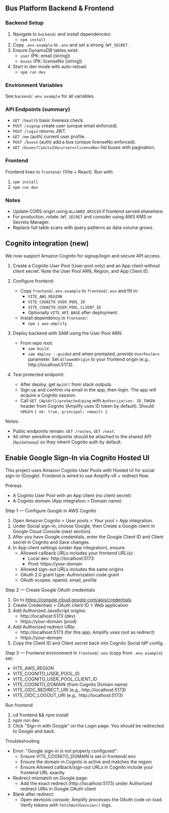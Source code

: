 ## Bus Platform Backend & Frontend

### Backend Setup

1. Navigate to `backend/` and install dependencies:
	- `npm install`
2. Copy `.env.example` to `.env` and set a strong `JWT_SECRET`.
3. Ensure DynamoDB tables exist:
	- `user` (PK: email [string])
	- `buses` (PK: licenseNo [string])
4. Start in dev mode with auto-reload:
	- `npm run dev`

### Environment Variables
See `backend/.env.example` for all variables.

### API Endpoints (summary)
- `GET /health` basic liveness check.
- `POST /signup` create user (unique email enforced).
- `POST /login` returns JWT.
- `GET /me` (auth) current user profile.
- `POST /buses` (auth) add a bus (unique licenseNo enforced).
- `GET /buses?limit=25&cursor=<licenseNo>` list buses with pagination.

### Frontend
Frontend lives in `frontend/` (Vite + React). Run with:
1. `npm install`
2. `npm run dev`

### Notes
- Update CORS origin using `ALLOWED_ORIGIN` if frontend served elsewhere.
- For production, rotate `JWT_SECRET` and consider using AWS KMS or Secrets Manager.
- Replace full table scans with query patterns as data volume grows.

## Cognito integration (new)

We now support Amazon Cognito for signup/login and secure API access.

1) Create a Cognito User Pool (User pool only) and an App client without client secret. Note the User Pool ARN, Region, and App Client ID.

2) Configure frontend:
	 - Copy `frontend/.env.example` to `frontend/.env` and fill in:
		 - `VITE_AWS_REGION`
		 - `VITE_COGNITO_USER_POOL_ID`
		 - `VITE_COGNITO_USER_POOL_CLIENT_ID`
		 - Optionally `VITE_API_BASE` after deployment.
	 - Install dependency in `frontend/`:
		 - `npm i aws-amplify`

3) Deploy backend with SAM using the User Pool ARN:
	 - From repo root:
		 - `sam build`
		 - `sam deploy --guided` and when prompted, provide `UserPoolArn` parameter. Set `AllowedOrigin` to your frontend origin (e.g., http://localhost:5173).

4) Test protected endpoint:
	 - After deploy, get `ApiUrl` from stack outputs.
	 - Sign up and confirm via email in the app, then login. The app will acquire a Cognito session.
	 - Call `GET {ApiUrl}/protected/ping` with `Authorization: ID_TOKEN` header from Cognito (Amplify uses ID token by default). Should return `{ ok: true, principal: <email> }`.

Notes:
- Public endpoints remain: `GET /routes`, `GET /next`.
- All other sensitive endpoints should be attached to the shared API (`ApiGateway`) so they inherit Cognito auth by default.

## Enable Google Sign-In via Cognito Hosted UI

This project uses Amazon Cognito User Pools with Hosted UI for social sign-in (Google). Frontend is wired to use Amplify v6 + redirect flow.

Prereqs
- A Cognito User Pool with an App client (no client secret)
- A Cognito domain (App integration > Domain name)

Step 1 — Configure Google in AWS Cognito
1) Open Amazon Cognito > User pools > Your pool > App integration.
2) Under Social sign-in, choose Google, then Create a Google client in Google Cloud Console (next section).
3) After you have Google credentials, enter the Google Client ID and Client secret in Cognito and Save changes.
4) In App client settings (under App integration), ensure:
	 - Allowed callback URLs includes your frontend URL(s):
		 - Local dev: http://localhost:5173
		 - Prod: https://your-domain
	 - Allowed sign-out URLs includes the same origins
	 - OAuth 2.0 grant type: Authorization code grant
	 - OAuth scopes: openid, email, profile

Step 2 — Create Google OAuth credentials
1) Go to https://console.cloud.google.com/apis/credentials
2) Create Credentials > OAuth client ID > Web application
3) Add Authorized JavaScript origins:
	 - http://localhost:5173 (dev)
	 - https://your-domain (prod)
4) Add Authorized redirect URIs:
	 - http://localhost:5173 (for this app; Amplify uses root as redirect)
	 - https://your-domain
5) Copy the Client ID and Client secret back into Cognito Social IdP config.

Step 3 — Frontend environment
In `frontend/.env` (copy from `.env.example`) set:
- VITE_AWS_REGION
- VITE_COGNITO_USER_POOL_ID
- VITE_COGNITO_USER_POOL_CLIENT_ID
- VITE_COGNITO_DOMAIN (from Cognito Domain name)
- VITE_OIDC_REDIRECT_URI (e.g., http://localhost:5173)
- VITE_OIDC_LOGOUT_URI (e.g., http://localhost:5173)

Run frontend
1) cd frontend && npm install
2) npm run dev
3) Click "Sign in with Google" on the Login page. You should be redirected to Google and back.

Troubleshooting
- Error: "Google sign-in is not properly configured":
	- Ensure VITE_COGNITO_DOMAIN is set in frontend/.env
	- Ensure the domain in Cognito is active and matches the region
	- Ensure Allowed callback/sign-out URLs in Cognito include your frontend URL exactly
- Redirect mismatch on Google page:
	- Add the exact redirect (http://localhost:5173) under Authorized redirect URIs in Google OAuth client
- Blank after redirect:
	- Open devtools console; Amplify processes the OAuth code on load. Verify tokens with `fetchAuthSession()` logs.
